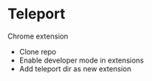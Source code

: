 # Teleport

Chrome extension

* Clone repo
* Enable developer mode in extensions
* Add teleport dir as new extension
